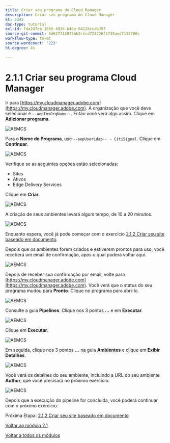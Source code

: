 ```yaml
---
title: Criar seu programa do Cloud Manager
description: Criar seu programa do Cloud Manager
kt: 5342
doc-type: tutorial
exl-id: fda247eb-1865-4936-b46e-84128ccab357
source-git-commit: 6d627312073bb2cecd724226f1730aed7133700c
workflow-type: tm+mt
source-wordcount: '223'
ht-degree: 4%

---
```


# 2.1.1 Criar seu programa Cloud Manager

Ir para [https://my.cloudmanager.adobe.com](https://my.cloudmanager.adobe.com). A organização que você deve selecionar é `--aepImsOrgName--`. Então você verá algo assim. Clique em **Adicionar programa**.

![AEMCS](./images/aemcs1.png)

Para o **Nome do Programa**, use `--aepUserLdap-- - CitiSignal`. Clique em **Continuar**.

![AEMCS](./images/aemcs2.png)

Verifique se as seguintes opções estão selecionadas:

- Sites
- Ativos
- Edge Delivery Services

Clique em **Criar**.

![AEMCS](./images/aemcs3.png)

A criação de seus ambientes levará algum tempo, de 10 a 20 minutos.

![AEMCS](./images/aemcs4.png)

Enquanto espera, você já pode começar com o exercício [2.1.2 Criar seu site baseado em documento](./ex2.md).

Depois que os ambientes forem criados e estiverem prontos para uso, você receberá um email de confirmação, após o qual poderá voltar aqui.

![AEMCS](./images/aemcs5.png)

Depois de receber sua confirmação por email, volte para [https://my.cloudmanager.adobe.com](https://my.cloudmanager.adobe.com). Você verá que o status do seu programa mudou para **Pronto**. Clique no programa para abri-lo.

![AEMCS](./images/aemcs6.png)

Consulte a guia **Pipelines**. Clique nos 3 pontos **...** e em **Executar**.

![AEMCS](./images/aemcs7.png)

Clique em **Executar**.

![AEMCS](./images/aemcs8.png)

Em seguida, clique nos 3 pontos **...** na guia **Ambientes** e clique em **Exibir Detalhes**.

![AEMCS](./images/aemcs9.png)

Você verá os detalhes do seu ambiente, incluindo a URL do seu ambiente **Author**, que você precisará no próximo exercício.

![AEMCS](./images/aemcs10.png)

Depois que a execução do pipeline for concluída, você poderá continuar com o próximo exercício.

Próxima Etapa: [2.1.2 Criar seu site baseado em documento](./ex2.md)

[Voltar ao módulo 2.1](./aemcs.md)

[Voltar a todos os módulos](./../../../overview.md)
